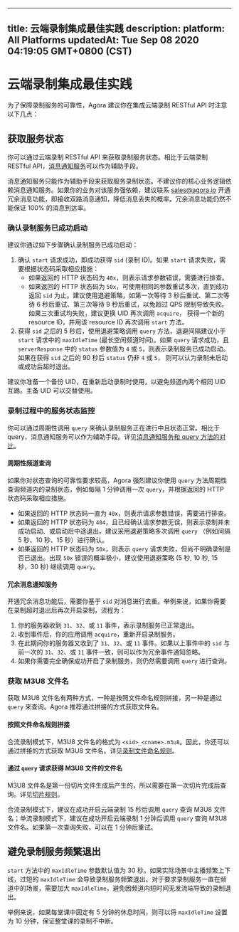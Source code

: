 
---
title: 云端录制集成最佳实践
description: 
platform: All Platforms
updatedAt: Tue Sep 08 2020 04:19:05 GMT+0800 (CST)
---
# 云端录制集成最佳实践
为了保障录制服务的可靠性，Agora 建议你在集成云端录制 RESTful API 时注意以下几点：

## 获取服务状态

你可以通过云端录制 RESTful API 来获取录制服务状态。相比于云端录制 RESTful API，[消息通知服务](../../cn/cloud-recording/cloud_recording_callback_rest.md)可以作为辅助手段。

<div class="alert note">消息通知服务只能作为辅助手段来获取服务录制状态。不建议你的核心业务逻辑依赖消息通知服务。如果你的业务对该服务强依赖，建议联系 <a href="mailto:sales@agora.io">sales@agora.io</a> 开通冗余消息功能，即接收双路消息通知，降低消息丢失的概率。冗余消息功能仍然不能保证 100% 的消息到达率。</div>


### <a name="start_success"></a>确认录制服务已成功启动

建议你通过如下步骤确认录制服务已成功启动：

1. 确认 `start` 请求成功，即成功获得 `sid` (录制 ID)。如果 `start` 请求失败，需要根据状态码采取相应措施：
   - 如果返回的 HTTP 状态码为 `40x`，则表示请求参数错误，需要进行排查。
   - 如果返回的 HTTP 状态码为 `50x`，可使用相同的参数重试多次，直到成功返回 `sid` 为止。建议使用退避策略，如第一次等待 3 秒后重试、第二次等待 6 秒后重试、第三次等待 9 秒后重试，以免超过 QPS 限制导致失败。如果三次重试均失败，建议更换 UID 再次调用 `acquire`， 获得一个新的 resource ID，并用该 resource ID 再次调用 `start` 方法。
2. 获得 `sid` 之后的 5 秒后，使用退避策略调用 `query` 方法，退避间隔建议小于 `start` 请求中的 `maxIdleTime` (最长空闲频道时间)。如果 `query` 请求成功，且 `serverResponse` 中的 `status` 参数值为 `4` 或 `5`，则表示录制服务已成功启动。如果在获得 `sid` 之后的 90 秒后 `status` 仍非 `4` 或 `5`， 则可以认为录制未启动或成功后超时退出。

<div class="alert note">建议你准备一个备份 UID，在重新启动录制时使用，以避免频道内两个相同 UID 互踢。主备 UID 可以交替使用。</div>

### <a name="monitor_status"></a>录制过程中的服务状态监控

你可以通过周期性调用 `query` 来确认录制服务正在进行中且状态正常。相比于 query，消息通知服务可以作为辅助手段。详见[消息通知服务和 query 方法的对比](https://docs.agora.io/cn/faq/ncs_vs_query)。

#### 周期性频道查询

如果你对状态查询的可靠性要求较高，Agora 强烈建议你使用 `query` 方法周期性查询频道内的录制状态，例如每隔 1 分钟调用一次 `query`，并根据返回的 HTTP 状态码采取相应措施。

- 如果返回的 HTTP 状态码一直为 `40x`，则表示请求参数错误，需要进行排查。
- 如果返回的 HTTP 状态码为 `404`，且已经确认请求参数无误，则表示录制并未成功启动、或启动后中途退出。建议采用退避策略多次调用 `query` （例如间隔 5 秒、10 秒、15 秒）进行确认。
- 如果返回的 HTTP 状态码为 `50x`，则表示 `query` 请求失败，但尚不明确录制是否已退出。出现 `50x` 错误的概率极小，建议使用退避策略 (5 秒, 10 秒, 15 秒，30 秒) 继续调用 `query`。

#### 冗余消息通知服务

开通冗余消息功能后，需要你基于 `sid` 对消息进行去重。举例来说，如果你需要在录制超时退出后再次开启录制，流程为：

1. 你的服务器收到 `31`、`32`、或 `11` 事件，表示录制服务已正常退出。
2. 收到事件后，你的应用调用 `acquire`，重新开启录制服务。
3. 在此期间你的服务器又收到了 `31`、`32`、或 `11` 事件。如果以上事件中的 `sid` 与前一次的 `31`、`32`、或 `11` 事件一致，则可以作为冗余事件通知忽略。
4. 如果你需要完全确保成功开启了录制服务，则仍然需要调用 `query` 进行查询。


### <a name="get_filename"></a>获取 M3U8 文件名

获取 M3U8 文件名有两种方式，一种是按照文件命名规则拼接，另一种是通过 `query` 来查询。Agora 推荐通过拼接的方式获取文件名。

#### 按照文件命名规则拼接 

合流录制模式下，M3U8 文件名的格式为 `<sid>_<cname>.m3u8`。因此，你还可以通过拼接的方式获取 M3U8 文件名。详见[录制文件命名规则](https://docs.agora.io/cn/cloud-recording/cloud_recording_manage_files#合流模式)。

#### 通过 `query` 请求获得 M3U8 文件的文件名

M3U8 文件名是第一份切片文件生成后产生的，所以需要在第一次切片完成后查询。详见[切片规则](https://docs.agora.io/cn/cloud-recording/cloud_recording_manage_files#切片规则)。

合流录制模式下，建议在成功开启云端录制 15 秒后调用 `query` 查询 M3U8 文件名；单流录制模式下，建议在成功开启云端录制 1 分钟后调用 `query` 查询 M3U8 文件名。如果第一次查询失败，可以在 1 分钟后重试。

## <a name="avoid_exit"></a>避免录制服务频繁退出

`start` 方法中的 `maxIdleTime` 参数默认值为 30 秒。如果实际场景中主播频繁上下线，过短的 `maxIdleTime` 会导致录制服务频繁退出。对于要求录制服务一直在频道中的场景，需要加大 `maxIdleTime`，避免因频道内短时间无发流端导致的录制退出。

举例来说，如果每堂课中固定有 5 分钟的休息时间，则可以将 `maxIdleTime` 设置为 10 分钟，保证整堂课的录制不中断。

